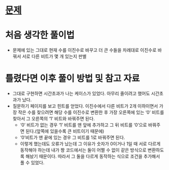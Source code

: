 # [문제](https://school.programmers.co.kr/learn/courses/30/lessons/77885#)

# 처음 생각한 풀이법

- 문제에 있는 그대로 현재 수를 이진수로 바꾸고 더 큰 수들을 차례대로 이진수로 바꿔서 서로 다른 비트가 몇 개 있는지 판별

# 틀렸다면 이후 풀이 방법 및 참고 자료

- 그대로 구현하면 시간초과가 나는 케이스가 있었다. 아무리 줄이려고 했어도 시간초과가 났다.
- 질문하기 페이지를 보고 힌트를 얻었다. 이진수에서 다른 비트가 2개 이하이면서 가장 작은 수를 찾으려면 해당 수를 이진수로 변환한 후 가장 오른쪽에 있는 ‘0’ 비트를 찾아서 그 오른쪽의 ‘1’ 비트와 바꿔주면 된다.
    - ‘0’ 비트가 없는 경우 ‘1’ 비트를 맨 앞에 추가하고 그 뒤 비트를 ‘0’으로 바꿔주면 된다.(앞쪽에 있을수록 큰 비트이기 때문에)
    - ‘0’비트가 맨 끝에 있는 경우 그 비트를 1로 바꿔주면 된다.
    - 이렇게 했는데도 오류가 났는데 그 이유가 숫자가 0이거나 1일 때 서로 다르게 동작해야 하는데 내가 짱 코드에서는 둘이 어쩔 수 없이 같은 방식으로 변환하도록 해놨기 때문이다. 따라서 그 둘을 다르게 동작하는 식으로 조건을 추가해서 풀 수 있었다.